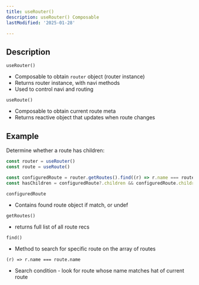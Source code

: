 ```yaml
---
title: useRouter()
description: useRouter() Composable
lastModified: '2025-01-28'

---
```


## Description

`useRouter()`

- Composable to obtain `router` object (router instance)
- Returns router instance, with navi methods
- Used to control navi and routing

`useRoute()`

- Composable to obtain current route meta
- Returns reactive object that updates when route changes

## Example

Determine whether a route has children:

```ts
const router = useRouter()
const route = useRoute()

const configuredRoute = router.getRoutes().find((r) => r.name === route.name)
const hasChildren = configuredRoute?.children && configuredRoute.children.length > 0
```

`configuredRoute`

- Contains found route object if match, or undef

`getRoutes()`

- returns full list of all route recs

`find()`

- Method to search for specific route on the array of routes

`(r) => r.name === route.name`

- Search condition - look for route whose name matches hat of current route
